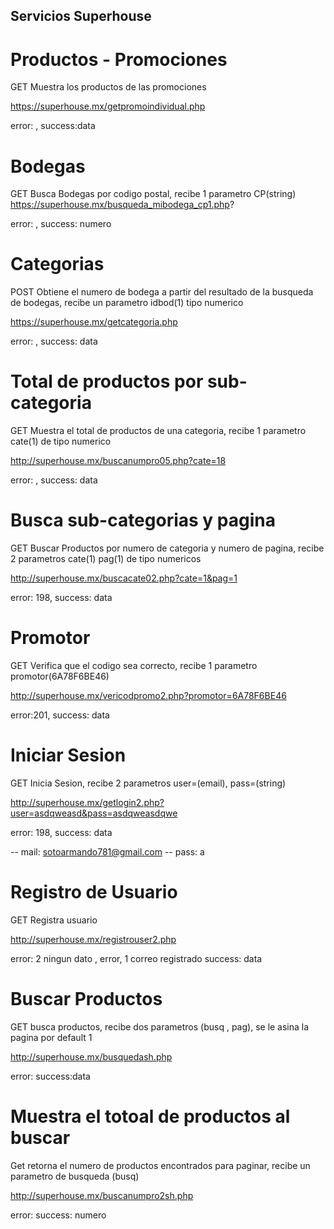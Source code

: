 ## Servicios Superhouse

# Productos - Promociones
GET Muestra los productos de las promociones

https://superhouse.mx/getpromoindividual.php

error: , success:data

# Bodegas
GET Busca Bodegas por codigo postal, recibe 1 parametro CP(string)
https://superhouse.mx/busqueda_mibodega_cp1.php?

error: , success: numero

# Categorias
POST Obtiene el numero de bodega a partir del resultado de la busqueda de bodegas, recibe un parametro idbod(1) tipo numerico

https://superhouse.mx/getcategoria.php

error: ,  success: data

# Total de productos por sub-categoria
GET Muestra el total de productos de una categoria, recibe 1 parametro cate(1) de tipo numerico  

http://superhouse.mx/buscanumpro05.php?cate=18

error: , success: data 

# Busca sub-categorias y pagina
GET Buscar Productos por numero de categoria y numero de pagina, recibe 2 parametros cate(1) pag(1) de tipo numericos 

http://superhouse.mx/buscacate02.php?cate=1&pag=1

error: 198, success: data

# Promotor
GET Verifica que el codigo sea correcto, recibe 1 parametro promotor(6A78F6BE46) 

http://superhouse.mx/vericodpromo2.php?promotor=6A78F6BE46

error:201, success: data

# Iniciar Sesion
GET Inicia Sesion, recibe 2 parametros user=(email), pass=(string) 

http://superhouse.mx/getlogin2.php?user=asdqweasd&pass=asdqweasdqwe

error: 198, success: data

-- mail: sotoarmando781@gmail.com
-- pass: a

# Registro de Usuario
GET Registra usuario

http://superhouse.mx/registrouser2.php 

error: 2 ningun dato       , error, 1 correo registrado        success: data

# Buscar Productos
GET busca productos, recibe dos parametros (busq , pag), se le asina la pagina por default 1

http://superhouse.mx/busquedash.php  

error:                        success:data

# Muestra el totoal de productos al buscar
Get retorna el numero de productos encontrados para paginar, recibe un parametro de busqueda (busq)

http://superhouse.mx/buscanumpro2sh.php   

error:                       success: numero